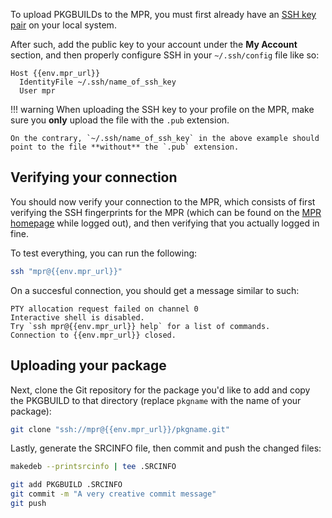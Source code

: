 To upload PKGBUILDs to the MPR, you must first already have an [SSH key pair](https://wiki.archlinux.org/title/SSH_keys) on your local system.

After such, add the public key to your account under the **My Account** section, and then properly configure SSH in your `~/.ssh/config` file like so:

```
Host {{env.mpr_url}}
  IdentityFile ~/.ssh/name_of_ssh_key
  User mpr
```

!!! warning
    When uploading the SSH key to your profile on the MPR, make sure you **only** upload the file with the `.pub` extension.

    On the contrary, `~/.ssh/name_of_ssh_key` in the above example should point to the file **without** the `.pub` extension.

## Verifying your connection
You should now verify your connection to the MPR, which consists of first verifying the SSH fingerprints for the MPR (which can be found on the [MPR homepage](https://{{env.mpr_url}}) while logged out), and then verifying that you actually logged in fine.

To test everything, you can run the following:

```sh linenums="1"
ssh "mpr@{{env.mpr_url}}"
```

On a succesful connection, you should get a message similar to such:

```
PTY allocation request failed on channel 0
Interactive shell is disabled.
Try `ssh mpr@{{env.mpr_url}} help` for a list of commands.
Connection to {{env.mpr_url}} closed.
```

## Uploading your package
Next, clone the Git repository for the package you'd like to add and copy the PKGBUILD to that directory (replace `pkgname` with the name of your package):

```sh linenums="1"
git clone "ssh://mpr@{{env.mpr_url}}/pkgname.git"
```

Lastly, generate the SRCINFO file, then commit and push the changed files:

```sh linenums="1"
makedeb --printsrcinfo | tee .SRCINFO

git add PKGBUILD .SRCINFO
git commit -m "A very creative commit message"
git push
```
